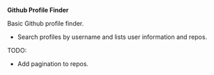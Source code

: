 **Github Profile Finder**

Basic Github profile finder.
* Search profiles by username and lists user information and repos.

TODO:
* Add pagination to repos.

